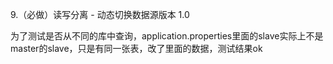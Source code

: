 9.（必做）读写分离 - 动态切换数据源版本 1.0

为了测试是否从不同的库中查询，application.properties里面的slave实际上不是master的slave，只是有同一张表，改了里面的数据，测试结果ok